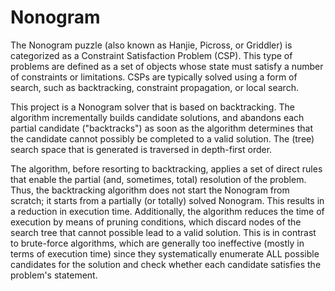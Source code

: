 # Nonogram

The Nonogram puzzle (also known as Hanjie, Picross, or Griddler) is categorized as a Constraint Satisfaction Problem (CSP).
This type of problems are defined as a set of objects whose state must satisfy a number of constraints or limitations.
CSPs are typically solved using a form of search, such as backtracking, constraint propagation, or local search.

This project is a Nonogram solver that is based on backtracking. The algorithm incrementally builds candidate solutions,
and abandons each partial candidate ("backtracks") as soon as the algorithm determines that the candidate cannot
possibly be completed to a valid solution. The (tree) search space that is generated is traversed in depth-first order.

The algorithm, before resorting to backtracking, applies a set of direct rules that enable the partial (and, sometimes,
total) resolution of the problem. Thus, the backtracking algorithm does not start the Nonogram from scratch; it starts
from a partially (or totally) solved Nonogram. This results in a reduction in execution time. Additionally, the algorithm
reduces the time of execution by means of pruning conditions, which discard nodes of the search tree that cannot possible
lead to a valid solution. This is in contrast to brute-force algorithms, which are generally too ineffective (mostly in
terms of execution time) since they systematically enumerate ALL possible candidates for the solution and check whether
each candidate satisfies the problem's statement.
